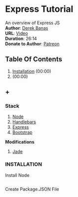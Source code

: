 # Express Tutorial
An overview of Express JS  
**Author**: [Derek Banas](https://www.youtube.com/user/derekbanas)  
**URL**: [Video](https://youtu.be/xDCKcNBFsuI)  
**Duration**: 26:14  
**Donate to Author**: [Patreon](https://www.patreon.com/derekbanas)  

## Table Of Contents
1. [Installation](#) (00:00)
1. [](#) (00:00)
## +

### Stack
1. [Node](http://www.link.com)
1. [Handlebars](http://www.link.com)
1. [Express](http://www.link.com)
1. [Bootstrap](http://www.link.com)

**Modifications**
1. [Jade](http://www.link.com)

### INSTALLATION

Install Node
```
```

Create Package.JSON File
